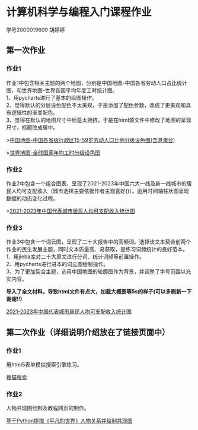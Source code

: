 <h1>计算机科学与编程入门课程作业</h1>
<p>学号2000019609 胡婷婷</p>
<h2>第一次作业</h2>
<h3>作业1</h3>
<p>作业1中包含相关主题的两个地图，分别是中国地图-中国各省劳动人口占比统计图，和世界地图-世界各国平均年度工时统计图。<br>1、用pycharts进行了基本的绘图操作。<br>2、觉得默认的分层设色配色不太美观，于是添加了配色参数，改成了更美观和具有逻辑性的渐变配色。<br>3、觉得在默认的地图尺寸中标签太拥挤，于是在html源文件中修改了地图的呈现尺寸，标题改成居中。</p>
<p>><a href="https://hutingting20021120.github.io/laborforce.html">中国地图-中国各省级行政区15-59岁劳动人口比例分级设色图(含港澳台)</a></p>
<p>><a href="https://hutingting20021120.github.io/annualworkinghours.html">世界地图-全球国家年均工时分级设色图</a></p>
<h3>作业2</h3>
<p>作业2中包含一个组合图表，呈现了2021-2023年中国六大一线及新一线城市的居民人均可支配收入（城市选择主要依据作者主观喜好()）。运用时间轴柱状图呈现数据的动态变化过程。</p>
<p>><a href="https://hutingting20021120.github.io/perincome.html">2021-2023年中国代表城市居民人均可支配收入统计图</a></p>
<h3>作业3</h3>
<p>作业3中包含一个词云图，呈现了二十大报告中的高频词。选择该文本契合前两个作业的民生发展主题，同时文本质量高、易获取，是练习词频统计的良好范本。<br>1、用jieba库对二十大原文进行分词、统计词频等前置操作。<br>2、用pycharts进行进本的词云图绘制操作。<br>3、为了更加契合主题，选用中国地图的轮廓图作为背景，并调整了字号范围以充实内容。</p>
<p><strong>导入了全文材料，导致html文件有点大，加载大概要等5s的样子(可以多刷新一下谢谢!!)</strong></p>
<p><a href="https://hutingting20021120.github.io/wordcloudofmeeting.html">2021-2023年中国代表城市居民人均可支配收入统计图</a></p>
<h2>第二次作业（详细说明介绍放在了链接页面中）</h2>
<h3>作业1</h3>
<p>用html5表单模拟搜索引擎练习。</p>
<p><a href="https://hutingting20021120.github.io/somao/somao.html">搜猫搜索</a></p>
<h3>作业2</h3>
<p>人物共现图绘制及教程网页的制作。</p>
<p><a href="https://hutingting20021120.github.io/normalworld/normalworld.html">基于Python提取《平凡的世界》人物关系并绘制共现图</a></p>
